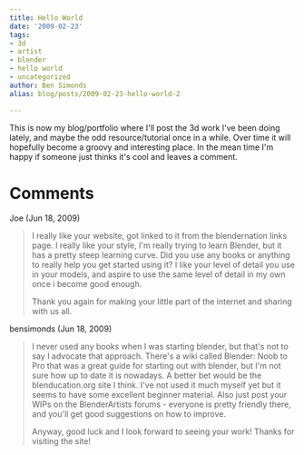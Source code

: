 ```yaml
---
title: Hello World
date: '2009-02-23'
tags:
- 3d
- artist
- blender
- hello world
- uncategorized
author: Ben Simonds
alias: blog/posts/2009-02-23-hello-world-2

---
```


This is now my blog/portfolio where I'll post the 3d work I've been doing lately, and maybe the odd resource/tutorial once in a while. Over time it will hopefully become a groovy and interesting place. In the mean time I'm happy if someone just thinks it's cool and leaves a comment.





# Comments


Joe (Jun 18, 2009)
> I really like your website, got linked to it from the blendernation links page. I really like your style, I'm really trying to learn Blender, but it has a pretty steep learning curve. Did you use any books or anything to really help you get started using it? I like your level of detail you use in your models, and aspire to use the same level of detail in my own once i become good enough.
> 
> Thank you again for making your little part of the internet and sharing with us all.

bensimonds (Jun 18, 2009)
> I never used any books when I was starting blender, but that's not to say I advocate that approach. There's a wiki called Blender: Noob to Pro that was a great guide for starting out with blender, but I'm not sure how up to date it is nowadays. A better bet would be the blenducation.org site I think. I've not used it much myself yet but it seems to have some excellent beginner material. Also just post your WIPs on the BlenderArtists forums - everyone is pretty friendly there, and you'll get good suggestions on how to improve.
> 
> Anyway, good luck and I look forward to seeing your work! Thanks for visiting the site!
